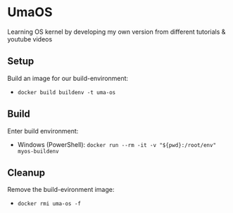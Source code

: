 # UmaOS
Learning OS kernel by developing my own version from different tutorials &amp; youtube videos

## Setup

Build an image for our build-environment:
 - `docker build buildenv -t uma-os`

## Build

Enter build environment:
 - Windows (PowerShell): `docker run --rm -it -v "${pwd}:/root/env" myos-buildenv`

## Cleanup

Remove the build-evironment image:
 - `docker rmi uma-os -f`
